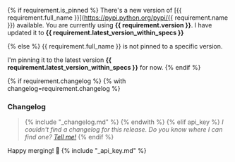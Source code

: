 {% if requirement.is_pinned %}
There's a new version of [{{ requirement.full_name }}](https://pypi.python.org/pypi/{{ requirement.name }}) available.
You are currently using **{{ requirement.version }}**. I have updated it to **{{ requirement.latest_version_within_specs }}**

{% else %}
{{ requirement.full_name }} is not pinned to a specific version.

I'm pinning it to the latest version **{{ requirement.latest_version_within_specs }}** for now.
{% endif %}

{% if requirement.changelog %}
{% with changelog=requirement.changelog %}
### Changelog
> {% include "_changelog.md" %}
{% endwith %}
{% elif api_key %}
*I couldn't find a changelog for this release. Do you know where I can find one? [Tell me!](https://github.com/pyupio/changelogs/issues/new)*
{% endif %}

Happy merging! 🤖
{% include "_api_key.md" %}
